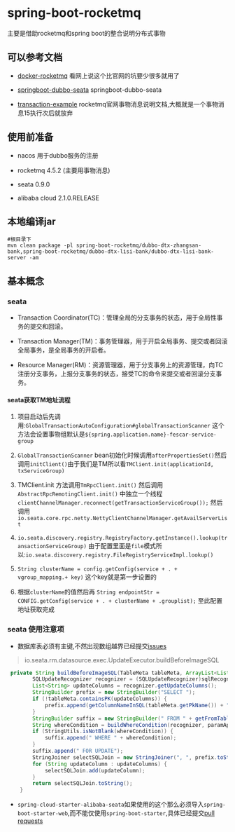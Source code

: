 # spring-boot-rocketmq

主要是借助rocketmq和spring boot的整合说明分布式事物

## 可以参考文档

* [docker-rocketmq](https://github.com/foxiswho/docker-rocketmq) 看网上说这个比官网的坑要少很多就用了

* [springboot-dubbo-seata](https://github.com/seata/seata-samples/tree/master/springboot-dubbo-seata) springboot-dubbo-seata

* [transaction-example](http://rocketmq.apache.org/docs/transaction-example/) rocketmq官网事物消息说明文档,大概就是一个事物消息15执行次后就放弃

## 使用前准备

* nacos 用于dubbo服务的注册

* rocketmq 4.5.2 (主要用事物消息)

* seata 0.9.0

* alibaba cloud 2.1.0.RELEASE
## 本地编译jar

```shell
#根目录下
mvn clean package -pl spring-boot-rocketmq/dubbo-dtx-zhangsan-bank,spring-boot-rocketmq/dubbo-dtx-lisi-bank/dubbo-dtx-lisi-bank-server -am
```

## 基本概念

### seata

 * Transaction Coordinator(TC)：管理全局的分支事务的状态，用于全局性事务的提交和回滚。
 
 * Transaction Manager(TM)：事务管理器，用于开启全局事务、提交或者回滚全局事务，是全局事务的开启者。
 
 * Resource Manager(RM)：资源管理器，用于分支事务上的资源管理，向TC注册分支事务，上报分支事务的状态，接受TC的命令来提交或者回滚分支事务。
 
#### seata获取TM地址流程
 
 1. 项目启动后先调用:`GlobalTransactionAutoConfiguration#globalTransactionScanner` 这个方法会设置事物组默认是`${spring.application.name}-fescar-service-group`
 
 2. `GlobalTransactionScanner` bean初始化时候调用`afterPropertiesSet()`然后调用`initClient()`由于我们是TM所以看`TMClient.init(applicationId, txServiceGroup)`
 
 3. TMClient.init 方法调用`TmRpcClient.init()` 然后调用 `AbstractRpcRemotingClient.init()` 中独立一个线程` clientChannelManager.reconnect(getTransactionServiceGroup());` 然后调用`io.seata.core.rpc.netty.NettyClientChannelManager.getAvailServerList`
 
 4. `io.seata.discovery.registry.RegistryFactory.getInstance().lookup(transactionServiceGroup)` 由于配置里面是`file`模式所以:`io.seata.discovery.registry.FileRegistryServiceImpl.lookup()`
 
 5.  `String clusterName = config.getConfig(service + . + vgroup_mapping.+ key)` 这个key就是第一步设置的
 
 6. 根据`clusterName`的值然后再 `String endpointStr = CONFIG.getConfig(service + . + clusterName + .grouplist);` 至此配置地址获取完成

### seata 使用注意项

* 数据库表必须有主键,不然出现数组越界已经提交[issues](https://github.com/seata/seata/issues/1854) 

> io.seata.rm.datasource.exec.UpdateExecutor.buildBeforeImageSQL

```java
 private String buildBeforeImageSQL(TableMeta tableMeta, ArrayList<List<Object>> paramAppenderList) {
        SQLUpdateRecognizer recognizer = (SQLUpdateRecognizer)sqlRecognizer;
        List<String> updateColumns = recognizer.getUpdateColumns();
        StringBuilder prefix = new StringBuilder("SELECT ");
        if (!tableMeta.containsPK(updateColumns)) {
            prefix.append(getColumnNameInSQL(tableMeta.getPkName()) + ", ");
        }
        StringBuilder suffix = new StringBuilder(" FROM " + getFromTableInSQL());
        String whereCondition = buildWhereCondition(recognizer, paramAppenderList);
        if (StringUtils.isNotBlank(whereCondition)) {
            suffix.append(" WHERE " + whereCondition);
        }
        suffix.append(" FOR UPDATE");
        StringJoiner selectSQLJoin = new StringJoiner(", ", prefix.toString(), suffix.toString());
        for (String updateColumn : updateColumns) {
            selectSQLJoin.add(updateColumn);
        }
        return selectSQLJoin.toString();
    }
``` 

* `spring-cloud-starter-alibaba-seata`如果使用的这个那么必须导入`spring-boot-starter-web`,而不能仅使用`spring-boot-starter`,具体已经提交[pull requests](https://github.com/alibaba/spring-cloud-alibaba/pull/1029)
 